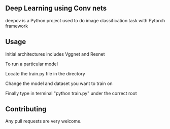 ## Deep Learning using Conv nets
deepcv is a Python project used to do image classification task with Pytorch framework

## Usage
Initial architectures includes Vggnet and Resnet

To run a particular model

Locate the train.py file in the directory

Change the model and dataset you want to train on

Finally type in terminal "python train.py" under the correct root

## Contributing
Any pull requests are very welcome.
